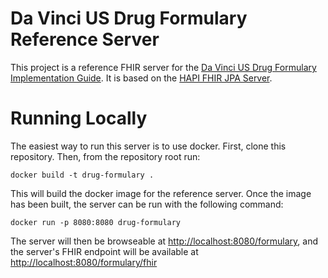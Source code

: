 # Da Vinci US Drug Formulary Reference Server

This project is a reference FHIR server for the [Da Vinci US Drug Formulary
Implementation
Guide](http://build.fhir.org/ig/HL7/davinci-pdex-formulary/index.html). It is
based on the [HAPI FHIR JPA
Server](https://github.com/hapifhir/hapi-fhir-jpaserver-starter).

# Running Locally

The easiest way to run this server is to use docker. First, clone this
repository. Then, from the repository root run:

```
docker build -t drug-formulary .
```

This will build the docker image for the reference server. Once the image has
been built, the server can be run with the following command:

```
docker run -p 8080:8080 drug-formulary
```

The server will then be browseable at
[http://localhost:8080/formulary](http://localhost:8080/formulary), and the
server's FHIR endpoint will be available at
[http://localhost:8080/formulary/fhir](http://localhost:8080/formulary/fhir)
